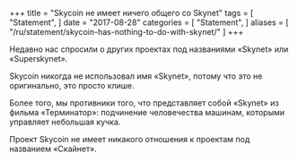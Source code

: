 +++
title = "Skycoin не имеет ничего общего со Skynet"
tags = [
    "Statement",
]
date = "2017-08-28"
categories = [
    "Statement",
]
aliases = [
	"/ru/statement/skycoin-has-nothing-to-do-with-skynet/"
]
+++



Недавно нас спросили о других проектах под названиями «Skynet» или «Superskynet».

Skycoin никогда не использовал имя «Skynet», потому что это не оригинально, это просто клише.

Более того, мы противники того, что представляет собой «Skynet» из фильма «Терминатор»:
подчинение человечества машинам, которыми управляет небольшая кучка.

Проект Skycoin не имеет никакого отношения к проектам под названием «Скайнет».
